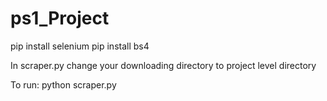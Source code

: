 # ps1_Project
pip install selenium
pip install bs4

 In scraper.py change your downloading directory to project level directory
 
 To run: python scraper.py
 
 
